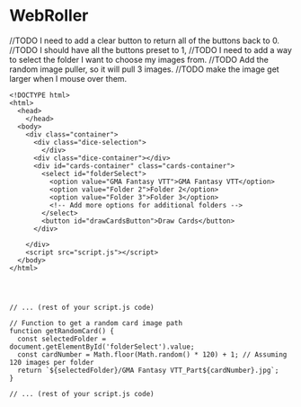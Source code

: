 # WebRoller
//TODO I need to add a clear button to return all of the buttons back to 0.
//TODO I should have all the buttons preset to 1,
//TODO I need to add a way to select the folder I want to choose my images from.
//TODO Add the random image puller, so it will pull 3 images.
//TODO make the image get larger when I mouse over them.

```
<!DOCTYPE html>
<html>
  <head>
    </head>
  <body>
    <div class="container">
      <div class="dice-selection">
        </div>
      <div class="dice-container"></div>
      <div id="cards-container" class="cards-container">
        <select id="folderSelect">
          <option value="GMA Fantasy VTT">GMA Fantasy VTT</option>
          <option value="Folder 2">Folder 2</option> 
          <option value="Folder 3">Folder 3</option>
          <!-- Add more options for additional folders -->
        </select>
        <button id="drawCardsButton">Draw Cards</button>
      </div>
      
    </div>
    <script src="script.js"></script>
  </body>
</html>




// ... (rest of your script.js code)

// Function to get a random card image path
function getRandomCard() {
  const selectedFolder = document.getElementById('folderSelect').value;
  const cardNumber = Math.floor(Math.random() * 120) + 1; // Assuming 120 images per folder
  return `${selectedFolder}/GMA Fantasy VTT_Part${cardNumber}.jpg`; 
}

// ... (rest of your script.js code)
```